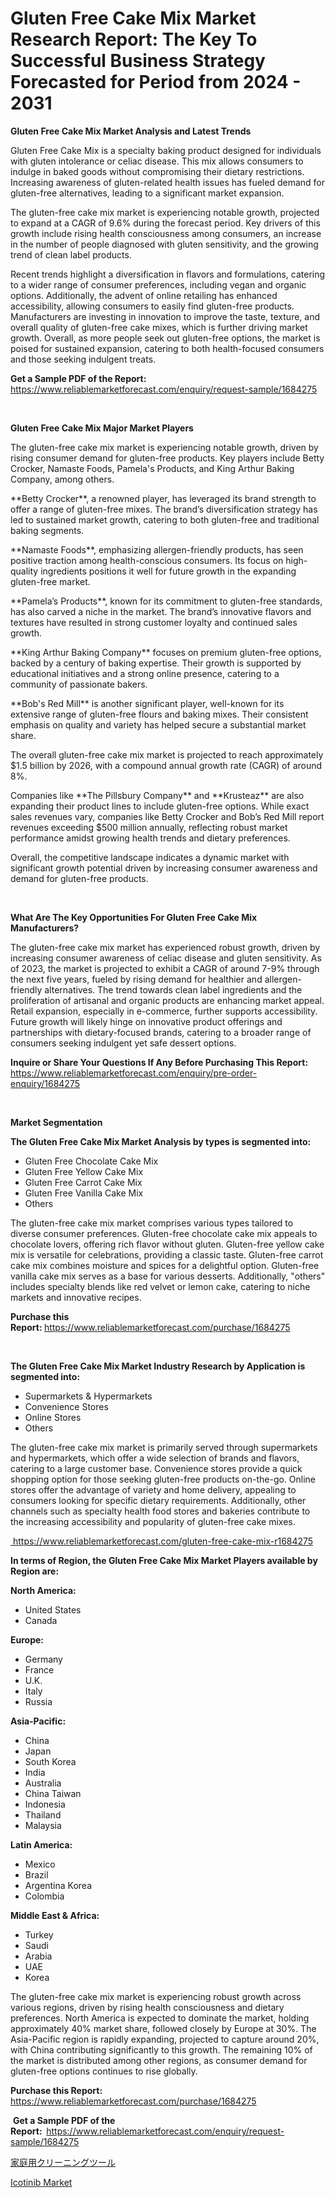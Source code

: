 <p><h1>Gluten Free Cake Mix Market Research Report: The Key To Successful Business Strategy Forecasted for Period from 2024 - 2031</h1></p><p><strong>Gluten Free Cake Mix Market Analysis and Latest Trends</strong></p>
<p><p>Gluten Free Cake Mix is a specialty baking product designed for individuals with gluten intolerance or celiac disease. This mix allows consumers to indulge in baked goods without compromising their dietary restrictions. Increasing awareness of gluten-related health issues has fueled demand for gluten-free alternatives, leading to a significant market expansion.</p><p>The gluten-free cake mix market is experiencing notable growth, projected to expand at a CAGR of 9.6% during the forecast period. Key drivers of this growth include rising health consciousness among consumers, an increase in the number of people diagnosed with gluten sensitivity, and the growing trend of clean label products. </p><p>Recent trends highlight a diversification in flavors and formulations, catering to a wider range of consumer preferences, including vegan and organic options. Additionally, the advent of online retailing has enhanced accessibility, allowing consumers to easily find gluten-free products. Manufacturers are investing in innovation to improve the taste, texture, and overall quality of gluten-free cake mixes, which is further driving market growth. Overall, as more people seek out gluten-free options, the market is poised for sustained expansion, catering to both health-focused consumers and those seeking indulgent treats.</p></p>
<p><strong>Get a Sample PDF of the Report:&nbsp;</strong> <a href="https://www.reliablemarketforecast.com/enquiry/request-sample/1684275?utm_campaign=1105&utm_medium=2&utm_source=Github&utm_content=ia&utm_term=30122024&utm_id=gluten-free-cake-mix">https://www.reliablemarketforecast.com/enquiry/request-sample/1684275</a></p>
<p>&nbsp;</p>
<p><strong>Gluten Free Cake Mix Major Market Players</strong></p>
<p><p>The gluten-free cake mix market is experiencing notable growth, driven by rising consumer demand for gluten-free products. Key players include Betty Crocker, Namaste Foods, Pamela's Products, and King Arthur Baking Company, among others.</p><p>**Betty Crocker**, a renowned player, has leveraged its brand strength to offer a range of gluten-free mixes. The brand’s diversification strategy has led to sustained market growth, catering to both gluten-free and traditional baking segments.</p><p>**Namaste Foods**, emphasizing allergen-friendly products, has seen positive traction among health-conscious consumers. Its focus on high-quality ingredients positions it well for future growth in the expanding gluten-free market.</p><p>**Pamela’s Products**, known for its commitment to gluten-free standards, has also carved a niche in the market. The brand’s innovative flavors and textures have resulted in strong customer loyalty and continued sales growth.</p><p>**King Arthur Baking Company** focuses on premium gluten-free options, backed by a century of baking expertise. Their growth is supported by educational initiatives and a strong online presence, catering to a community of passionate bakers.</p><p>**Bob's Red Mill** is another significant player, well-known for its extensive range of gluten-free flours and baking mixes. Their consistent emphasis on quality and variety has helped secure a substantial market share.</p><p>The overall gluten-free cake mix market is projected to reach approximately $1.5 billion by 2026, with a compound annual growth rate (CAGR) of around 8%. </p><p>Companies like **The Pillsbury Company** and **Krusteaz** are also expanding their product lines to include gluten-free options. While exact sales revenues vary, companies like Betty Crocker and Bob’s Red Mill report revenues exceeding $500 million annually, reflecting robust market performance amidst growing health trends and dietary preferences.</p><p>Overall, the competitive landscape indicates a dynamic market with significant growth potential driven by increasing consumer awareness and demand for gluten-free products.</p></p>
<p>&nbsp;</p>
<p><strong>What Are The Key Opportunities For Gluten Free Cake Mix Manufacturers?</strong></p>
<p><p>The gluten-free cake mix market has experienced robust growth, driven by increasing consumer awareness of celiac disease and gluten sensitivity. As of 2023, the market is projected to exhibit a CAGR of around 7-9% through the next five years, fueled by rising demand for healthier and allergen-friendly alternatives. The trend towards clean label ingredients and the proliferation of artisanal and organic products are enhancing market appeal. Retail expansion, especially in e-commerce, further supports accessibility. Future growth will likely hinge on innovative product offerings and partnerships with dietary-focused brands, catering to a broader range of consumers seeking indulgent yet safe dessert options.</p></p>
<p><strong>Inquire or Share Your Questions If Any Before Purchasing This Report:</strong> <a href="https://www.reliablemarketforecast.com/enquiry/pre-order-enquiry/1684275?utm_campaign=1105&utm_medium=2&utm_source=Github&utm_content=ia&utm_term=30122024&utm_id=gluten-free-cake-mix">https://www.reliablemarketforecast.com/enquiry/pre-order-enquiry/1684275</a></p>
<p>&nbsp;</p>
<p><strong>Market Segmentation</strong></p>
<p><strong>The Gluten Free Cake Mix Market Analysis by types is segmented into:</strong></p>
<p><ul><li>Gluten Free Chocolate Cake Mix</li><li>Gluten Free Yellow Cake Mix</li><li>Gluten Free Carrot Cake Mix</li><li>Gluten Free Vanilla Cake Mix</li><li>Others</li></ul></p>
<p><p>The gluten-free cake mix market comprises various types tailored to diverse consumer preferences. Gluten-free chocolate cake mix appeals to chocolate lovers, offering rich flavor without gluten. Gluten-free yellow cake mix is versatile for celebrations, providing a classic taste. Gluten-free carrot cake mix combines moisture and spices for a delightful option. Gluten-free vanilla cake mix serves as a base for various desserts. Additionally, "others" includes specialty blends like red velvet or lemon cake, catering to niche markets and innovative recipes.</p></p>
<p><strong>Purchase this Report:&nbsp;</strong><a href="https://www.reliablemarketforecast.com/purchase/1684275?utm_campaign=1105&utm_medium=2&utm_source=Github&utm_content=ia&utm_term=30122024&utm_id=gluten-free-cake-mix">https://www.reliablemarketforecast.com/purchase/1684275</a></p>
<p>&nbsp;</p>
<p><strong>The Gluten Free Cake Mix Market Industry Research by Application is segmented into:</strong></p>
<p><ul><li>Supermarkets & Hypermarkets</li><li>Convenience Stores</li><li>Online Stores</li><li>Others</li></ul></p>
<p><p>The gluten-free cake mix market is primarily served through supermarkets and hypermarkets, which offer a wide selection of brands and flavors, catering to a large customer base. Convenience stores provide a quick shopping option for those seeking gluten-free products on-the-go. Online stores offer the advantage of variety and home delivery, appealing to consumers looking for specific dietary requirements. Additionally, other channels such as specialty health food stores and bakeries contribute to the increasing accessibility and popularity of gluten-free cake mixes.</p></p>
<p><a href="https://www.reliablemarketforecast.com/gluten-free-cake-mix-r1684275?utm_campaign=1105&utm_medium=2&utm_source=Github&utm_content=ia&utm_term=30122024&utm_id=gluten-free-cake-mix">&nbsp;https://www.reliablemarketforecast.com/gluten-free-cake-mix-r1684275</a></p>
<p><strong>In terms of Region, the Gluten Free Cake Mix Market Players available by Region are:</strong></p>
<p>
    <p> <strong> North America: </strong>
        <ul>
            <li>United States</li>
            <li>Canada</li>
        </ul>
        </p> 
    <p> <strong> Europe: </strong>
        <ul>
            <li>Germany</li>
            <li>France</li>
            <li>U.K.</li>
            <li>Italy</li>
            <li>Russia</li>
        </ul>
        </p> 
    <p> <strong> Asia-Pacific: </strong>
        <ul>
            <li>China</li>
            <li>Japan</li>
            <li>South Korea</li>
            <li>India</li>
            <li>Australia</li>
            <li>China Taiwan</li>
            <li>Indonesia</li>
            <li>Thailand</li>
            <li>Malaysia</li>
        </ul>
        </p> 
    <p> <strong> Latin America: </strong>
        <ul>
            <li>Mexico</li>
            <li>Brazil</li>
            <li>Argentina Korea</li>
            <li>Colombia</li>
        </ul>
        </p> 
    <p> <strong> Middle East & Africa: </strong>
        <ul>
            <li>Turkey</li>
            <li>Saudi</li>
            <li>Arabia</li>
            <li>UAE</li>
            <li>Korea</li>
        </ul>
    </p>
    </p>
<p><p>The gluten-free cake mix market is experiencing robust growth across various regions, driven by rising health consciousness and dietary preferences. North America is expected to dominate the market, holding approximately 40% market share, followed closely by Europe at 30%. The Asia-Pacific region is rapidly expanding, projected to capture around 20%, with China contributing significantly to this growth. The remaining 10% of the market is distributed among other regions, as consumer demand for gluten-free options continues to rise globally.</p></p>
<p><strong>Purchase this Report: </strong><a href="https://www.reliablemarketforecast.com/purchase/1684275?utm_campaign=1105&utm_medium=2&utm_source=Github&utm_content=ia&utm_term=30122024&utm_id=gluten-free-cake-mix">https://www.reliablemarketforecast.com/purchase/1684275</a></p>
<p>&nbsp;<strong>Get a Sample PDF of the Report:&nbsp;&nbsp;</strong><a href="https://www.reliablemarketforecast.com/enquiry/request-sample/1684275?utm_campaign=1105&utm_medium=2&utm_source=Github&utm_content=ia&utm_term=30122024&utm_id=gluten-free-cake-mix">https://www.reliablemarketforecast.com/enquiry/request-sample/1684275</a></p>
<p><strong></strong></p>
<p><p><a href="https://github.com/lababdou/Market-Research-Report-List-6/blob/main/176712429188.md?utm_campaign=1105&utm_medium=2&utm_source=Github&utm_content=ia&utm_term=30122024&utm_id=gluten-free-cake-mix">家庭用クリーニングツール</a></p><p><a href="https://github.com/prosalinda88/Market-Research-Report-List-7/blob/main/icotinib-market.md?utm_campaign=1105&utm_medium=2&utm_source=Github&utm_content=ia&utm_term=30122024&utm_id=gluten-free-cake-mix">Icotinib Market</a></p></p>